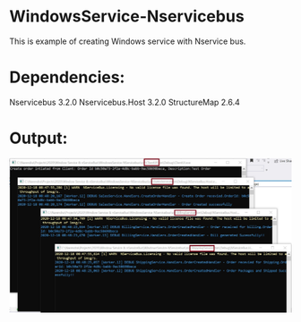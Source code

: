 # WindowsService-Nservicebus

This is example of creating Windows service with Nservice bus.

# Dependencies:
Nservicebus 3.2.0
Nservicebus.Host 3.2.0
StructureMap 2.6.4

# Output:

![alt text](https://github.com/nrawat207/WindowsService-Nservicebus/blob/main/media/Output-WindowsServices.jpg)
